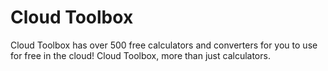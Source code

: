 # Cloud Toolbox
 
Cloud Toolbox has over 500 free calculators and converters for you to use for free in the cloud! Cloud Toolbox, more than just calculators.
